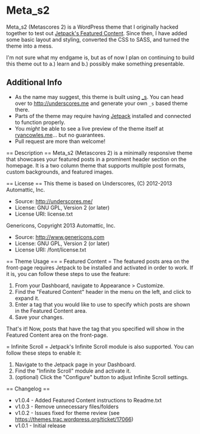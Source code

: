 Meta_s2
===

Meta_s2 (Metascores 2) is a WordPress theme that I originally hacked together to test out [Jetpack's Featured Content](http://jetpack.me/support/featured-content/). Since then, I have added some basic layout and styling, converted the CSS to SASS, and turned the theme into a mess.

I'm not sure what my endgame is, but as of now I plan on continuing to build this theme out to a.) learn and b.) possibly make something presentable.

Additional Info
---------------

* As the name may suggest, this theme is built using [_s](https://github.com/Automattic/_s). You can head over to http://underscores.me and generate your own `_s` based theme there.
* Parts of the theme may require having [Jetpack](http://jetpack.me/) installed and connected to function properly.
* You _might_ be able to see a live preview of the theme itself at [ryancowles.me](http://ryancowles.me/)... but no guarantees.
* Pull request are more than welcome!

== Description ==
Meta_s2 (Metascores 2) is a minimally responsive theme that showcases your featured posts in a prominent header section on the homepage. It is a two column theme that supports multiple post formats, custom backgrounds, and featured images.

== License ==
This theme is based on Underscores, (C) 2012-2013 Automattic, Inc.
 - Source: http://underscores.me/
 - License: GNU GPL, Version 2 (or later)
 - License URI: license.txt

Genericons, Copyright 2013 Automattic, Inc.
 - Source: http://www.genericons.com
 - License: GNU GPL, Version 2 (or later)
 - License URI: /font/license.txt

== Theme Usage ==
= Featured Content =
The featured posts area on the front-page requires Jetpack to be installed and activated in order to work. If it is, you can follow these steps to use the feature:

1. From your Dashboard, navigate to Appearance > Customize.
2. Find the "Featured Content" header in the menu on the left, and click to expand it.
3. Enter a tag that you would like to use to specify which posts are shown in the Featured Content area.
4. Save your changes.

That's it! Now, posts that have the tag that you specified will show in the Featured Content area on the front-page.

= Infinite Scroll =
Jetpack's Infinite Scroll module is also supported. You can follow these steps to enable it:

1. Navigate to the Jetpack page in your Dashboard.
2. Find the "Infinite Scroll" module and activate it.
3. (optional) Click the "Configure" button to adjust Infinite Scroll settings.

== Changelog ==
 - v1.0.4 - Added Featured Content instructions to Readme.txt
 - v1.0.3 - Remove unnecessary files/folders
 - v1.0.2 - Issues fixed for theme review (see https://themes.trac.wordpress.org/ticket/17066)
 - v1.0.1 - Initial release